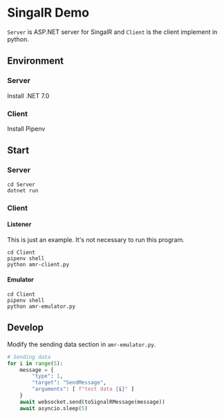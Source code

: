 # SingalR Demo

`Server` is ASP.NET server for SingalR and `Client` is the client implement in python.

## Environment

### Server

Install .NET 7.0

### Client

Install Pipenv

## Start

### Server

```shell
cd Server
dotnet run
```

### Client

#### Listener

This is just an example. It's not necessary to run this program.

```shell
cd Client
pipenv shell
python amr-client.py
```

#### Emulator

```shell
cd Client
pipenv shell
python amr-emulator.py
```

## Develop

Modify the sending data section in `amr-emulator.py`.

```python
# Sending data
for i in range(5):
    message = {
        "type": 1,
        "target": "SendMessage",
        "arguments": [ f"test data {i}" ]
    }
    await websocket.send(toSignalRMessage(message))
    await asyncio.sleep(5)
```
